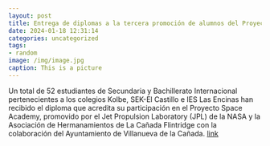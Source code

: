 ```yaml
---
layout: post
title: Entrega de diplomas a la tercera promoción de alumnos del Proyecto Space Academy
date: 2024-01-18 12:31:14
categories: uncategorized
tags:
- random
image: /img/image.jpg
caption: This is a picture
---
```

Un total de 52 estudiantes de Secundaria y Bachillerato Internacional pertenecientes a los colegios Kolbe, SEK-El Castillo e IES Las Encinas han recibido el diploma que acredita su participación en el Proyecto Space Academy, promovido por el Jet Propulsion Laboratory (JPL) de la NASA y la Asociación de Hermanamientos de La Cañada Flintridge con la colaboración del Ayuntamiento de Villanueva de la Cañada.  [link](https://www.ayto-villacanada.es/noticias/entrega-de-diplomas-a-la-tercera-promocion-de-alumnos-del-proyecto-space-academy/)
